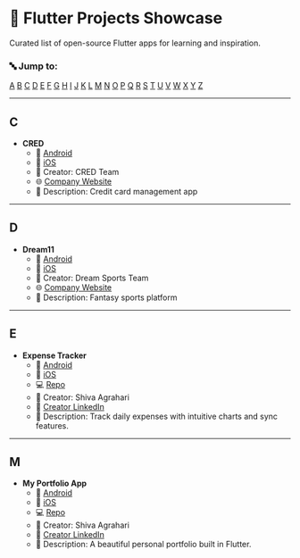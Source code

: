 # 🚀 Flutter Projects Showcase

Curated list of open-source Flutter apps for learning and inspiration.

### 🔤 Jump to:

[A](#a) [B](#b) [C](#c) [D](#d) [E](#e) [F](#f) [G](#g) [H](#h) [I](#i) [J](#j) [K](#k) [L](#l) [M](#m) [N](#n) [O](#o) [P](#p) [Q](#q) [R](#r) [S](#s) [T](#t) [U](#u) [V](#v) [W](#w) [X](#x) [Y](#y) [Z](#z) 


---

## <a name="c"></a>C

- **CRED**
  - 📱 [Android](https://play.google.com/store/apps/details?id=com.cred.club)
  - 🍎 [iOS](https://apps.apple.com/in/app/cred/id1424942477)
  - 👤 Creator: CRED Team
  - 🌐 [Company Website](https://cred.club)
  - 📝 Description: Credit card management app


---

## <a name="d"></a>D

- **Dream11**
  - 📱 [Android](https://play.google.com/store/apps/details?id=com.dream11.fantasy.cricket.app)
  - 🍎 [iOS](https://apps.apple.com/in/app/dream11/id1234567890)
  - 👤 Creator: Dream Sports Team
  - 🌐 [Company Website](https://www.dream11.com)
  - 📝 Description: Fantasy sports platform


---

## <a name="e"></a>E

- **Expense Tracker**
  - 📱 [Android](https://play.google.com/store/apps/details?id=com.expense.tracker)
  - 🍎 [iOS](https://apps.apple.com/app/id1234567891)
  - 💻 [Repo](https://github.com/username/expense-tracker)
  - 👤 Creator: Shiva Agrahari
  - 🔗 [Creator LinkedIn](https://www.linkedin.com/in/shivaag04/)
  - 📝 Description: Track daily expenses with intuitive charts and sync features.


---

## <a name="m"></a>M

- **My Portfolio App**
  - 📱 [Android](https://play.google.com/store/apps/details?id=com.myportfolio.app)
  - 🍎 [iOS](https://apps.apple.com/app/id1234567890)
  - 💻 [Repo](https://github.com/username/portfolio)
  - 👤 Creator: Shiva Agrahari
  - 🔗 [Creator LinkedIn](https://www.linkedin.com/in/shivaag04/)
  - 📝 Description: A beautiful personal portfolio built in Flutter.


